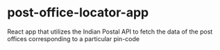 # post-office-locator-app
React app that utilizes the Indian Postal API to fetch the data of the post offices corresponding to a particular pin-code
